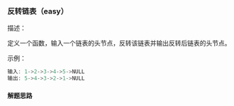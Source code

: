 ### 反转链表（easy）

描述：

定义一个函数，输入一个链表的头节点，反转该链表并输出反转后链表的头节点。

示例：

```js
输入: 1->2->3->4->5->NULL
输出: 5->4->3->2->1->NULL
```

#### 解题思路

